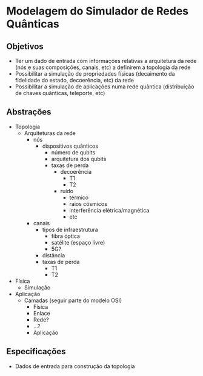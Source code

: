 # Modelagem do Simulador de Redes Quânticas

## Objetivos

- Ter um dado de entrada com informações relativas a arquitetura da rede (nós e suas composições, canais, etc) a definirem a topologia da rede
- Possibilitar a simulação de propriedades físicas (decaimento da fidelidade do estado, decoerência, etc) da rede
- Possibilitar a simulação de aplicações numa rede quântica (distribuição de chaves quânticas, teleporte, etc) 


## Abstrações
- Topologia
	- Arquiteturas da rede
		- nós
			- dispositivos quânticos
				- número de qubits
				- arquitetura dos qubits
				- taxas de perda
					- decoerência
						- T1
						- T2
					- ruído
						- térmico
						- raios cósmicos
						- interferência elétrica/magnética
						- etc
		- canais
			- tipos de infraestrutura
				- fibra óptica
				- satélite (espaço livre)
				- 5G?
			- distância
			- taxas de perda
				- T1
				- T2
- Física
	- Simulação
- Aplicação
	- Camadas (seguir parte do modelo OSI)
		- Física
		- Enlace
		- Rede?
		- ...?
		- Aplicação

## Especificações
- Dados de entrada para construção da topologia





